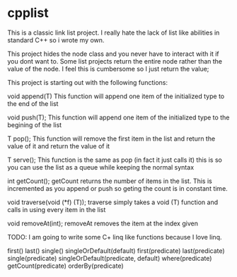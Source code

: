 cpplist
=======

This is a classic link list project.  I really hate the lack of list like abilities in standard C++ so i wrote my own.

This project hides the node class and you never have to interact with it if you dont want to. Some list projects return the entire node rather than the value of the node. I feel this is cumbersome so I just return the value; 

This project is starting out with the following functions:

void append(T)
  This function will append one item of the initialized type to the end of the list

void push(T);
  This function will append one item of the initialized type to the begining of the list

T pop();
  This function will remove the first item in the list and return the value of it and return the value of it

T serve();
  This function is the same as pop (in fact it just calls it) this is so you can use the list as a queue while keeping the normal syntax

int getCount();
  getCount returns the number of items in the list.  This is incremented as you append or push so geting the count is in constant time.

void traverse(void (*f) (T));
  traverse simply takes a void (T) function and calls in using every item in the list

void removeAt(int);
  removeAt removes the item at the index given
  
TODO:
I am going to write some C+ linq like functions because I love linq.

first()
last()
single()
singleOrDefault(default)
first(predicate)
last(predicate)
single(predicate)
singleOrDefault(predicate, default)
where(predicate)
getCount(predicate)
orderBy(predicate)

